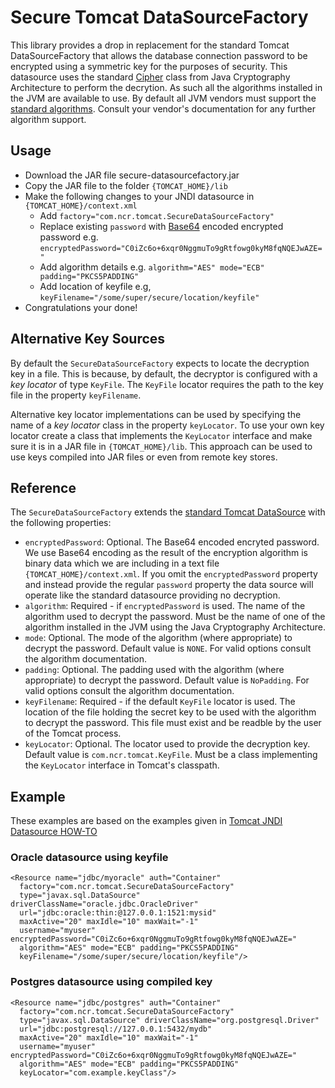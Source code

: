 Secure Tomcat DataSourceFactory
===============================

This library provides a drop in replacement for the standard Tomcat DataSourceFactory that allows the database connection password to be encrypted using a symmetric key for the purposes of security.  This datasource uses the standard [Cipher](http://docs.oracle.com/javase/7/docs/api/javax/crypto/Cipher.html) class from Java Cryptography Architecture to perform the decrytion.  As such all the algorithms installed in the JVM are available to use.  By default all JVM vendors must support the [standard algorithms](http://docs.oracle.com/javase/7/docs/technotes/guides/security/StandardNames.html#Cipher). Consult your vendor's documentation for any further algorithm support.   

Usage
-----
* Download the JAR file secure-datasourcefactory.jar
* Copy the JAR file to the folder `{TOMCAT_HOME}/lib`
* Make the following changes to your JNDI datasource in `{TOMCAT_HOME}/context.xml` 
    * Add `factory="com.ncr.tomcat.SecureDataSourceFactory"`
    * Replace existing `password` with [Base64](https://en.wikipedia.org/wiki/Base64) encoded encrypted password e.g. `encryptedPassword="C0iZc6o+6xqr0NggmuTo9gRtfowg0kyM8fqNQEJwAZE="`
    * Add algorithm details e.g. `algorithm="AES" mode="ECB" padding="PKCS5PADDING"`
    * Add location of keyfile e.g, `keyFilename="/some/super/secure/location/keyfile"`
* Congratulations your done!
          

Alternative Key Sources
-----------------------

By default the `SecureDataSourceFactory` expects to locate the decryption key in a file. This is because, by default, the decryptor is configured with a *key locator* of type `KeyFile`.  The `KeyFile` locator requires the path to the key file in the property `keyFilename`.

Alternative key locator implementations can be used by specifying the name of a *key locator* class in the property `keyLocator`.  To use your own key locator create a class that implements the `KeyLocator` interface and make sure it is in a JAR file in `{TOMCAT_HOME}/lib`.  This approach can be used to use keys compiled into JAR files or even from remote key stores.  


Reference
---------
The `SecureDataSourceFactory` extends the [standard Tomcat DataSource](https://tomcat.apache.org/tomcat-7.0-doc/api/org/apache/tomcat/jdbc/pool/DataSourceFactory.html) with the following properties:

* `encryptedPassword`: Optional.  The Base64 encoded encryted password. We use Base64 encoding as the result of the encryption algorithm is binary data which we are including in a text file ``{TOMCAT_HOME}/context.xml``. If you omit the `encryptedPassword` property and instead provide the regular `password` property the data source will operate like the standard datasource providing no decryption.
* `algorithm`: Required - if `encryptedPassword` is used. The name of the algorithm used to decrypt the password. Must be the name of one of the algorithm installed in the JVM using the Java Cryptography Architecture.
* `mode`: Optional. The mode of the algorithm (where appropriate) to decrypt the password. Default value is `NONE`. For valid options consult the algorithm documentation.
* `padding`:  Optional. The padding used with the algorithm (where appropriate) to decrypt the password. Default value is `NoPadding`. For valid options consult the algorithm documentation.
* `keyFilename`: Required - if the default `KeyFile` locator is used. The location of the file holding the secret key to be used with the algorithm to decrypt the password.  This file must exist and be readble by the user of the Tomcat process.
* `keyLocator`: Optional. The locator used to provide the decryption key. Default value is `com.ncr.tomcat.KeyFile`.  Must be a class implementing the `KeyLocator` interface in Tomcat's classpath.
 

          
Example
------- 

These examples are based on the examples given in [Tomcat JNDI Datasource HOW-TO](https://tomcat.apache.org/tomcat-7.0-doc/jndi-datasource-examples-howto.html)

### Oracle datasource using keyfile  

	<Resource name="jdbc/myoracle" auth="Container"
      factory="com.ncr.tomcat.SecureDataSourceFactory"
      type="javax.sql.DataSource" driverClassName="oracle.jdbc.OracleDriver"
      url="jdbc:oracle:thin:@127.0.0.1:1521:mysid"
      maxActive="20" maxIdle="10" maxWait="-1"
      username="myuser" encryptedPassword="C0iZc6o+6xqr0NggmuTo9gRtfowg0kyM8fqNQEJwAZE="
      algorithm="AES" mode="ECB" padding="PKCS5PADDING"
      keyFilename="/some/super/secure/location/keyfile"/>
      
### Postgres datasource using compiled key

    <Resource name="jdbc/postgres" auth="Container"
      factory="com.ncr.tomcat.SecureDataSourceFactory"
      type="javax.sql.DataSource" driverClassName="org.postgresql.Driver"
      url="jdbc:postgresql://127.0.0.1:5432/mydb"
      maxActive="20" maxIdle="10" maxWait="-1"
      username="myuser" encryptedPassword="C0iZc6o+6xqr0NggmuTo9gRtfowg0kyM8fqNQEJwAZE="
      algorithm="AES" mode="ECB" padding="PKCS5PADDING"
      keyLocator="com.example.keyClass"/>          